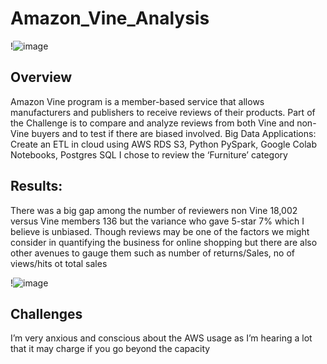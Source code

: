 # Amazon_Vine_Analysis

!![image](https://user-images.githubusercontent.com/93121665/155247745-3e9503c2-6496-41ed-b81d-5b055d82d7c0.png)


## Overview
Amazon Vine program is a member-based service that allows manufacturers and publishers to receive reviews of their products. Part of the Challenge is to compare and analyze reviews from both Vine and non-Vine buyers and to test if there are biased involved. 
Big Data Applications: Create an ETL in cloud using AWS RDS S3, Python PySpark, Google Colab Notebooks, Postgres SQL
I chose to review the ‘Furniture’ category 

## Results:

There was a big gap among the number of reviewers non Vine  18,002 versus Vine members 136 but the variance who gave 5-star 7%  which I believe is unbiased. 
Though reviews may be one of the factors we might consider in quantifying the business for online shopping but there are also other avenues to gauge them such as number of returns/Sales, no of views/hits ot total sales 

!![image](https://user-images.githubusercontent.com/93121665/155247633-d9f8f474-bef9-402c-8d49-ed390d30423f.png)

 
## Challenges
I’m very anxious and conscious about the AWS usage as I’m hearing a lot that it may charge if you go beyond the capacity 

